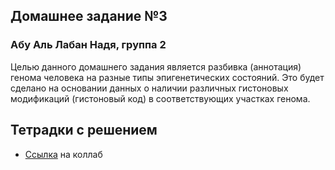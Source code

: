 ## Домашнее задание №3
### Абу Аль Лабан Надя, группа 2

Целью данного домашнего задания является разбивка (аннотация) генома человека на разные типы эпигенетических состояний. Это будет сделано на основании данных о наличии различных гистоновых модификаций (гистоновый код) в соответствующих участках генома.

Тетрадки с решением
---
- [Ссылка](https://colab.research.google.com/drive/1R5VGBeDns0fqdG_o1Pvv8Snj2gzMlL48?usp=sharing) на коллаб
